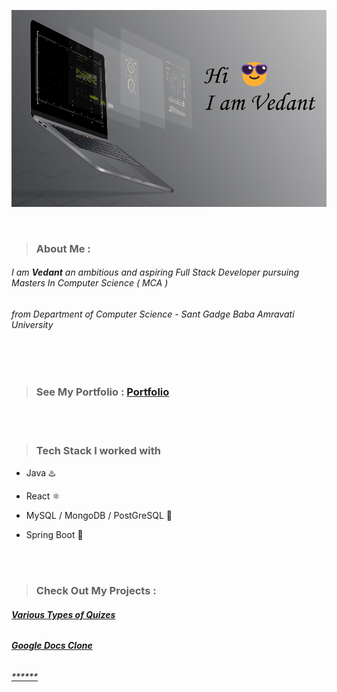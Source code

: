 ![Main-Img](https://github.com/WebDevloper1971/WebDevloper1971/blob/main/bg1.png)

<br>

>### About Me :
###### I am ***Vedant*** an ambitious and aspiring Full Stack Developer pursuing Masters In Computer Science ( MCA )  
###### from Department of Computer Science - Sant Gadge Baba Amravati University  

<br>
<br> 

>### See My Portfolio : [Portfolio]()

<br>
<br>

>### Tech Stack I worked with

- Java ♨️
    
- React ⚛️
   
- MySQL / MongoDB / PostGreSQL 💾

- Spring Boot 🍃

<br>
<br>

>### Check Out My Projects :

###### [***Various Types of Quizes***]()

###### [***Google Docs Clone***]()

###### [******]()


